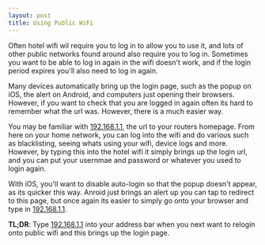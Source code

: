 ```yaml
---
layout: post
title: Using Public WiFi
---
```


Often hotel wifi wil require you to log in to allow you to use it, and lots of other public networks found around also require you to log in. Sometimes you want to be able to log in again in the wifi doesn't work, and if the login period expires you'll also need to log in again.

Many devices automatically bring up the login page, such as the popup on iOS, the alert on Android, and computers just opening their browsers. However, if you want to check that you are logged in again often its hard to remember what the url was. However, there is a much easier way.

You may be familiar with [192.168.1.1](http://192.168.1.1), the url to your routers homepage. From here on your home network, you can log into the wifi and do various such as blacklisting, seeing whats using your wifi, device logs and more. However, by typing this into the hotel wifi it simply brings up the login url, and you can put your usernmae and password or whatever you used to login again.

With iOS, you'll want to disable auto-login so that the popup doesn't appear, as its quicker this way. Anroid just brings an alert up you can tap to redirect to this page, but once again its easier to simply go onto your browser and type in [192.168.1.1](http://192.168.1.1).

**TL;DR**: Type [192.168.1.1](http://192.168.1.1) into your address bar when you next want to relogin onto public wifi and this brings up the login page.